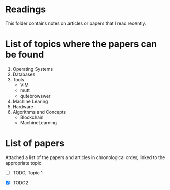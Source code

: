 # Readings
This folder contains notes on articles or papers that I read recently.

# List of topics where the papers can be found
1. Operating Systems
2. Databases
3. Tools
	- VIM
	- mutt
	- qutebrowswer
4. Machine Learing
5. Hardware
6. Algorithms and Concepts
	- Blockchain
	- MachineLearning

# List of papers
Attached a list of the papers and articles in chronological order, linked to the appropriate topic.
- [ ] TODO, Topic 1
- [x] TODO2

